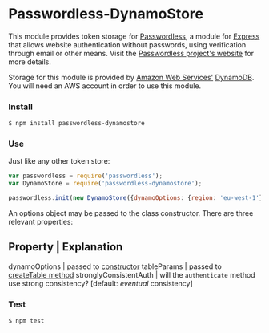 # Passwordless-DynamoStore

This module provides token storage for
[Passwordless](//www.npmjs.com/package/passwordless), a module for
[Express](//www.npmjs.com/package/express) that allows website
authentication without passwords, using verification through email or other
means. Visit the [Passwordless project's website](//passwordless.net) for
more details.

Storage for this module is provided by [Amazon Web
Services'](//aws.amazon.com/) [DynamoDB](aws.amazon.com/dynamodb/). You will
need an AWS account in order to use this module.

### Install
```bash
$ npm install passwordless-dynamostore
```

### Use
Just like any other token store:
```javascript
var passwordless = require('passwordless');
var DynamoStore = require('passwordless-dynamostore');

passwordless.init(new DynamoStore({dynamoOptions: {region: 'eu-west-1'}}));
```

An options object may be passed to the class constructor. There are three
relevant properties:

Property               | Explanation
---------------------------------------------------------------------------------------------------------------------------------------------
dynamoOptions          | passed to [constructor](//docs.aws.amazon.com/AWSJavaScriptSDK/latest/AWS/DynamoDB.html#constructor-property)
tableParams            | passed to [createTable method](//docs.aws.amazon.com/AWSJavaScriptSDK/latest/AWS/DynamoDB.html#createTable-property)
stronglyConsistentAuth | will the `authenticate` method use strong consistency? [default: *eventual* consistency]

### Test
```bash
$ npm test
```
